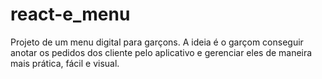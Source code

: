 # react-e_menu
Projeto de um menu digital para garçons. A ideia é o garçom conseguir anotar os pedidos dos cliente pelo aplicativo e gerenciar eles de maneira mais prática, fácil e visual.
